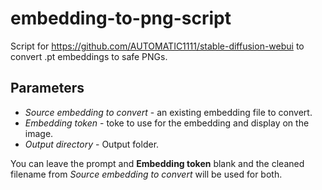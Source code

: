 # embedding-to-png-script

Script for https://github.com/AUTOMATIC1111/stable-diffusion-webui to convert .pt embeddings to safe PNGs.

## Parameters

- *Source embedding to convert* - an existing embedding file to convert.
- *Embedding token* - toke to use for the embedding and display on the image.
- *Output directory* - Output folder.

You can leave the prompt and **Embedding token** blank and the cleaned filename from *Source embedding to convert* will be used for both.
